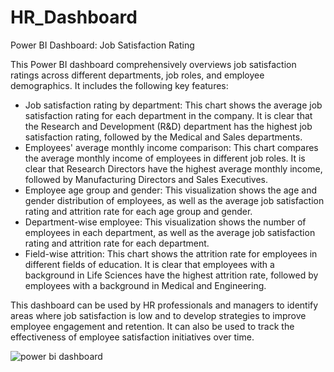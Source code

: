 # HR_Dashboard
Power BI Dashboard: Job Satisfaction Rating

This Power BI dashboard comprehensively overviews job satisfaction ratings across different departments, job roles, and employee demographics. It includes the following key features:
- Job satisfaction rating by department: This chart shows the average job satisfaction rating for each department in the company. It is clear that the Research and Development (R&D) department has the highest job satisfaction rating, followed by the Medical and Sales departments.
- Employees' average monthly income comparison: This chart compares the average monthly income of employees in different job roles. It is clear that Research Directors have the highest average monthly income, followed by Manufacturing Directors and Sales Executives.
- Employee age group and gender: This visualization shows the age and gender distribution of employees, as well as the average job satisfaction rating and attrition rate for each age group and gender.
- Department-wise employee: This visualization shows the number of employees in each department, as well as the average job satisfaction rating and attrition rate for each department.
- Field-wise attrition: This chart shows the attrition rate for employees in different fields of education. It is clear that employees with a background in Life Sciences have the highest attrition rate, followed by employees with a background in Medical and Engineering.

This dashboard can be used by HR professionals and managers to identify areas where job satisfaction is low and to develop strategies to improve employee engagement and retention. It can also be used to track the effectiveness of employee satisfaction initiatives over time.

![power bi dashboard](https://github.com/Rhythm269/HR_Dashboard/assets/92662885/9b39cf3f-efc4-4b27-a382-aad842c1b029)
